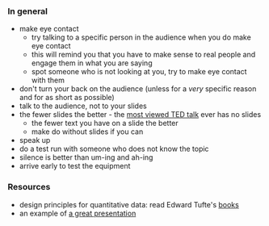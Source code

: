 
### In general

* make eye contact
  * try talking to a specific person in the audience when you do make eye contact 
  * this will remind you that you have to make sense to real people and engage them in what you are saying
  * spot someone who is not looking at you, try to make eye contact with them
* don't turn your back on the audience (unless for a _very_ specific reason and for as short as possible)
* talk to the audience, not to your slides
* the fewer slides the better - the [most viewed TED talk](http://www.ted.com/talks/ken_robinson_says_schools_kill_creativity) ever has no slides
  * the fewer text you have on a slide the better
  * make do without slides if you can
* speak up
* do a test run with someone who does not know the topic
* silence is better than um-ing and ah-ing
* arrive early to test the equipment

### Resources

* design principles for quantitative data: read Edward Tufte's [books](https://www.edwardtufte.com/tufte/books_vdqi)
* an example of [a great presentation](https://www.ted.com/talks/derek_sivers_how_to_start_a_movement?language=en#t-16455)

